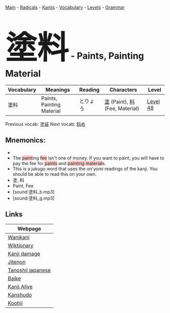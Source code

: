 <style> bigfont {font-size: 100px}</style>
[Main](../README.md) -
[Radicals](../radicals.md) -
[Kanjis](../kanjis.md) -
[Vocabulary](../vocabulary.md) -
[Levels](../levels.md) -
[Grammar](../grammar.md)
# <bigfont> 塗料</bigfont> - Paints, Painting Material 

| Vocabulary | Meanings | Reading | Characters | Level |
| --- | --- | --- | --- | --- |
| 塗料 | Paints, Painting Material | とりょう |  [塗](../kanjis/塗.md) (Paint), [料](../kanjis/料.md) (Fee, Material) | [Level 48](../levels/wk_level48.md) |

Previous vocab: [塗装](塗装.md) Next vocab: [斜め](斜め.md) 

## Mnemonics:

* 
* The <span style="background-color:#ffcccb"> paint</span>ing <span style="background-color:#ffcccb"> fee</span> isn't one of money. If you want to paint, you will have to pay the fee for <span style="background-color:#ffcccb"> paints</span> and <span style="background-color:#ffcccb"> painting material</span>s.
* This is a jukugo word that uses the on'yomi readings of the kanji. You should be able to read this on your own.
* 塗, 料
* Paint, Fee
* [sound:塗料_b.mp3]
* [sound:塗料_g.mp3]


## Links 

| Webpage |
| --- |
| [Wanikani          ](https://www.wanikani.com/kanji/塗料) |
| [Wiktionary        ](https://en.wiktionary.org/wiki/塗料) |
| [Kanji damage      ](http://www.kanjidamage.com/kanji/search?utf8=✓&q=塗料) |
| [Jitenon           ](https://jitenon.com/kanji/塗料) |
| [Tanoshii japanese ](https://www.tanoshiijapanese.com/dictionary/kanji.cfm?k=塗料) |
| [Baike             ](https://baike.baidu.com/item/塗料) |
| [Kanji Alive       ](https://app.kanjialive.com/塗料) |
| [Kanshudo          ](https://www.kanshudo.com/searchmn?q=塗料) |
| [Koohii            ](https://kanji.koohii.com/study/kanji/塗料) |
